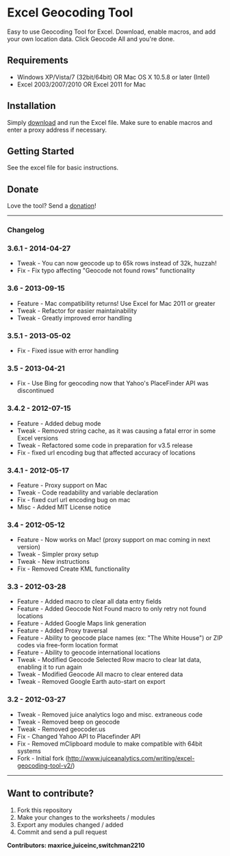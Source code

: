 # Excel Geocoding Tool
Easy to use Geocoding Tool for Excel. Download, enable macros, and add your own location data. Click Geocode All and you're done.

## Requirements
* Windows XP/Vista/7 (32bit/64bit) OR Mac OS X 10.5.8 or later (Intel)
* Excel 2003/2007/2010 OR Excel 2011 for Mac

## Installation
Simply [download](https://github.com/maxrice/excel-geocoding-tool/releases/download/excel-geocoding-tool-3.6/excel-geocoding-tool.xls) and run the Excel file. Make sure to enable macros and enter a proxy address if necessary.

## Getting Started
See the excel file for basic instructions.

## Donate
Love the tool? Send a [donation](https://www.paypal.com/cgi-bin/webscr?cmd=_xclick&business=max@maxrice.com&item_name=Donation+for+Excel+Geocoding+Tool)!

---------------

### Changelog

### 3.6.1 - 2014-04-27
* Tweak - You can now geocode up to 65k rows instead of 32k, huzzah!
* Fix - Fix typo affecting "Geocode not found rows" functionality

### 3.6 - 2013-09-15
* Feature - Mac compatibility returns! Use Excel for Mac 2011 or greater
* Tweak - Refactor for easier maintainability
* Tweak - Greatly improved error handling

### 3.5.1 - 2013-05-02
* Fix - Fixed issue with error handling

### 3.5 - 2013-04-21
* Fix - Use Bing for geocoding now that Yahoo's PlaceFinder API was discontinued

### 3.4.2 - 2012-07-15
* Feature - Added debug mode
* Tweak - Removed string cache, as it was causing a fatal error in some Excel versions
* Tweak - Refactored some code in preparation for v3.5 release
* Fix - fixed url encoding bug that affected accuracy of locations

### 3.4.1 - 2012-05-17
* Feature - Proxy support on Mac
* Tweak - Code readability and variable declaration
* Fix - fixed curl url encoding bug on mac
* Misc - Added MIT License notice

### 3.4 - 2012-05-12
* Feature - Now works on Mac! (proxy support on mac coming in next version)
* Tweak - Simpler proxy setup
* Tweak - New instructions
* Fix - Removed Create KML functionality

### 3.3 - 2012-03-28
* Feature - Added macro to clear all data entry fields
* Feature - Added Geocode Not Found macro to only retry not found locations
* Feature - Added Google Maps link generation
* Feature - Added Proxy traversal
* Feature - Ability to geocode place names (ex: "The White House") or ZIP codes via free-form location format
* Feature - Ability to geocode international locations
* Tweak - Modified Geocode Selected Row macro to clear lat data, enabling it to run again
* Tweak - Modified Geocode All macro to clear entered data
* Tweak - Removed Google Earth auto-start on export

### 3.2 - 2012-03-27
* Tweak - Removed juice analytics logo and misc. extraneous code
* Tweak - Removed beep on geocode
* Tweak - Removed geocoder.us
* Fix - Changed Yahoo API to Placefinder API
* Fix - Removed mClipboard module to make compatible with 64bit systems
* Fork - Initial fork (http://www.juiceanalytics.com/writing/excel-geocoding-tool-v2/)

----------

## Want to contribute?

1) Fork this repository
2) Make your changes to the worksheets / modules
3) Export any modules changed / added
4) Commit and send a pull request

__Contributors: maxrice,juiceinc,switchman2210__